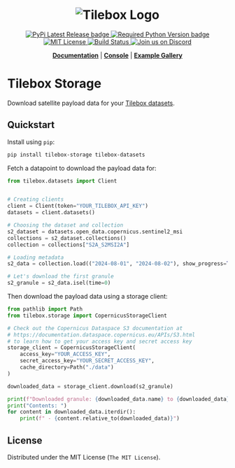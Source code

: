 <h1 align="center">
  <img src="https://storage.googleapis.com/tbx-web-assets-2bad228/banners/tilebox-banner.svg" alt="Tilebox Logo">
  <br>
</h1>

<div align="center">
  <a href="https://pypi.org/project/tilebox-storage/">
    <img src="https://img.shields.io/pypi/v/tilebox-storage.svg?style=flat-square&label=version&color=f43f5e" alt="PyPi Latest Release badge"/>
  </a>
  <a href="https://pypi.org/project/tilebox-storage/">
    <img src="https://img.shields.io/pypi/pyversions/tilebox-storage.svg?style=flat-square&logo=python&color=f43f5e&logoColor=f43f5e" alt="Required Python Version badge"/>
  </a>
  <a href="https://github.com/tilebox/tilebox-python/blob/main/LICENSE">
    <img src="https://img.shields.io/github/license/tilebox/tilebox-python.svg?style=flat-square&color=f43f5e" alt="MIT License"/>
  </a>
  <a href="https://github.com/tilebox/tilebox-python/actions">
    <img src="https://img.shields.io/github/actions/workflow/status/tilebox/tilebox-python/main.yml?style=flat-square&color=f43f5e" alt="Build Status"/>
  </a>
  <a href="https://tilebox.com/discord">
    <img src="https://img.shields.io/badge/Discord-%235865F2.svg?style=flat-square&logo=discord&logoColor=white" alt="Join us on Discord"/>
  </a>
</div>

<p align="center">
  <a href="https://docs.tilebox.com/"><b>Documentation</b></a>
  |
  <a href="https://console.tilebox.com/"><b>Console</b></a>
  |
  <a href="https://examples.tilebox.com/"><b>Example Gallery</b></a>
</p>

# Tilebox Storage

Download satellite payload data for your [Tilebox datasets](https://pypi.org/project/tilebox-datasets/).

## Quickstart

Install using `pip`:

```bash
pip install tilebox-storage tilebox-datasets
```

Fetch a datapoint to download the payload data for:

```python
from tilebox.datasets import Client


# Creating clients
client = Client(token="YOUR_TILEBOX_API_KEY")
datasets = client.datasets()

# Choosing the dataset and collection
s2_dataset = datasets.open_data.copernicus.sentinel2_msi
collections = s2_dataset.collections()
collection = collections["S2A_S2MSI2A"]

# Loading metadata
s2_data = collection.load(("2024-08-01", "2024-08-02"), show_progress=True)

# Let's download the first granule
s2_granule = s2_data.isel(time=0)
```

Then download the payload data using a storage client:

```python
from pathlib import Path
from tilebox.storage import CopernicusStorageClient

# Check out the Copernicus Dataspace S3 documentation at
# https://documentation.dataspace.copernicus.eu/APIs/S3.html
# to learn how to get your access key and secret access key
storage_client = CopernicusStorageClient(
    access_key="YOUR_ACCESS_KEY",
    secret_access_key="YOUR_SECRET_ACCESS_KEY",
    cache_directory=Path("./data")
)

downloaded_data = storage_client.download(s2_granule)

print(f"Downloaded granule: {downloaded_data.name} to {downloaded_data}")
print("Contents: ")
for content in downloaded_data.iterdir():
    print(f" - {content.relative_to(downloaded_data)}")
```

## License

Distributed under the MIT License (`The MIT License`).

